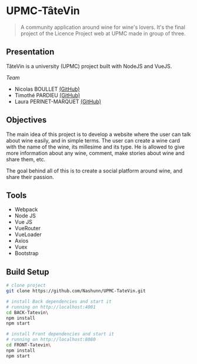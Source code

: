 # UPMC-TâteVin

> A community application around wine for wine's lovers. 
> It's the final project of the Licence Project web at UPMC made in group of three. 

## Presentation
TâteVin is a university (UPMC) project built with NodeJS and VueJS.

*Team*
- Nicolas BOULLET [(GitHub)](https://github.com/Nashunn)
- Timothé PARDIEU [(GitHub)](https://github.com/TimPrd)
- Laura PERINET-MARQUET [(GitHub)](https://github.com/LauraPerinet)

## Objectives
The main idea of this project is to develop a website where the user can talk about wine easily, and in simple terms.
The user can create a wine card with the name of the wine, its millesime and its type.
He is allowed to give more information about any wine, comment, make stories about wine and share them, etc.

The goal behind all of this is to create a social platform around wine, and share their passion. 

## Tools

- Webpack
- Node JS
- Vue JS
- VueRouter
- VueLoader
- Axios
- Vuex
- Bootstrap

## Build Setup

``` bash
# clone project
git clone https://github.com/Nashunn/UPMC-TateVin.git

# install Back dependencies and start it 
# running on http://localhost:4001
cd BACK-Tatevin\
npm install
npm start

# install Front dependencies and start it
# running on http://localhost:8080
cd FRONT-Tatevin\
npm install
npm start
```
